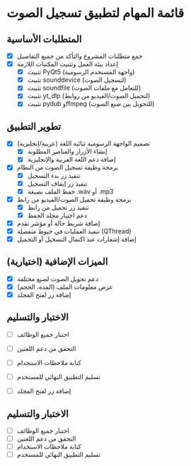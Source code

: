 # قائمة المهام لتطبيق تسجيل الصوت

## المتطلبات الأساسية
- [x] جمع متطلبات المشروع والتأكد من جميع التفاصيل
- [x] إعداد بيئة العمل وتثبيت المكتبات اللازمة
  - [x] تثبيت PyQt5 (واجهة المستخدم الرسومية)
  - [x] تثبيت sounddevice (لتسجيل الصوت)
  - [x] تثبيت soundfile (للتعامل مع ملفات الصوت)
  - [x] تثبيت yt_dlp (لتحميل الصوت/الفيديو من روابط)
  - [x] تثبيت pydub وffmpeg (للتحويل بين صيغ الصوت)

## تطوير التطبيق
- [x] تصميم الواجهة الرسومية ثنائية اللغة (عربية/إنجليزية)
  - [x] إنشاء الأزرار والعناصر المطلوبة
  - [x] إضافة دعم اللغة العربية والإنجليزية
- [x] برمجة وظيفة تسجيل الصوت من النظام
  - [x] تنفيذ زر بدء التسجيل
  - [x] تنفيذ زر إيقاف التسجيل
  - [x] حفظ الملف بصيغة .wav أو .mp3
- [x] برمجة وظيفة تحميل الصوت/الفيديو من رابط
  - [x] تنفيذ زر تحميل من رابط
  - [x] دعم اختيار مجلد الحفظ
- [x] إضافة شريط حالة أو مؤشر تقدم
- [x] تنفيذ العمليات في خيوط منفصلة (QThread)
- [x] إضافة إشعارات عند اكتمال التسجيل أو التحميل

## الميزات الإضافية (اختيارية)
- [x] دعم تحويل الصوت لصيغ مختلفة
- [x] عرض معلومات الملف (المدة، الحجم)
- [x] إضافة زر لفتح المجلد

## الاختبار والتسليم
- [ ] اختبار جميع الوظائف
- [ ] التحقق من دعم اللغتين
- [ ] كتابة ملاحظات الاستخدام
- [ ] تسليم التطبيق النهائي للمستخدم


- [ ] إضافة زر لفتح المجلد

## الاختبار والتسليم
- [ ] اختبار جميع الوظائف
- [ ] التحقق من دعم اللغتين
- [ ] كتابة ملاحظات الاستخدام
- [ ] تسليم التطبيق النهائي للمستخدم
